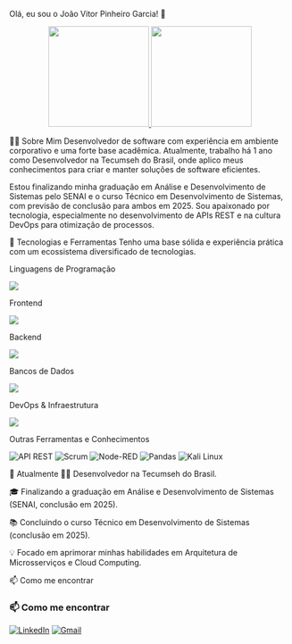 Olá, eu sou o João Vitor Pinheiro Garcia! 👋
<p align="center">
<a href="https://github.com/jvpinheiro1">
  <img height="180em" src="https://github-readme-stats.vercel.app/api?username=jvpinheiro1&show_icons=true&theme=dracula"/>
  <img height="180em" src="https://github-readme-stats.vercel.app/api/top-langs/?username=jvpinheiro1&layout=compact&theme=dracula"/>
</a>
</p>

👨‍💻 Sobre Mim
Desenvolvedor de software com experiência em ambiente corporativo e uma forte base acadêmica. Atualmente, trabalho há 1 ano como Desenvolvedor na Tecumseh do Brasil, onde aplico meus conhecimentos para criar e manter soluções de software eficientes.

Estou finalizando minha graduação em Análise e Desenvolvimento de Sistemas pelo SENAI e o curso Técnico em Desenvolvimento de Sistemas, com previsão de conclusão para ambos em 2025. Sou apaixonado por tecnologia, especialmente no desenvolvimento de APIs REST e na cultura DevOps para otimização de processos.

🚀 Tecnologias e Ferramentas
Tenho uma base sólida e experiência prática com um ecossistema diversificado de tecnologias.

Linguagens de Programação
<p align="left">
<a href="https://skillicons.dev">
<img src="https://skillicons.dev/icons?i=js,ts,python,java,c,cpp" />
</a>
</p>

Frontend
<p align="left">
<a href="https://skillicons.dev">
<img src="https://skillicons.dev/icons?i=html,css,react,bootstrap,tailwind,react-native" />
</a>
</p>

Backend
<p align="left">
<a href="https://skillicons.dev">
<img src="https://skillicons.dev/icons?i=nodejs,spring,flask,dotnet,prisma" />
</a>
</p>

Bancos de Dados
<p align="left">
<a href="https://skillicons.dev">
<img src="https://skillicons.dev/icons?i=mysql,oracle" />
</a>
</p>

DevOps & Infraestrutura
<p align="left">
<a href="https://skillicons.dev">
<img src="https://skillicons.dev/icons?i=Ddocker,kubernetes,git,docker,linux,nginx,jenkins" />
</a>
</p>

Outras Ferramentas e Conhecimentos
<p align="left">
<img src="https://img.shields.io/badge/API%20REST-02303A?style=for-the-badge&logo=fastapi" alt="API REST"/>
<img src="https://img.shields.io/badge/Scrum-0078D4?style=for-the-badge&logo=azuredevops" alt="Scrum"/>
<img src="https://img.shields.io/badge/Node--RED-8F0000?style=for-the-badge&logo=nodered&logoColor=white" alt="Node-RED"/>
<img src="https://img.shields.io/badge/Pandas-150458?style=for-the-badge&logo=pandas&logoColor=white" alt="Pandas"/>
<img src="https://img.shields.io/badge/Kali-267FF7?style=for-the-badge&logo=kalilinux&logoColor=white" alt="Kali Linux"/>
</p>

🌱 Atualmente
👨‍💻 Desenvolvedor na Tecumseh do Brasil.

🎓 Finalizando a graduação em Análise e Desenvolvimento de Sistemas (SENAI, conclusão em 2025).

📚 Concluindo o curso Técnico em Desenvolvimento de Sistemas (conclusão em 2025).

💡 Focado em aprimorar minhas habilidades em Arquitetura de Microsserviços e Cloud Computing.

📫 Como me encontrar

### 📫 Como me encontrar

[![LinkedIn](https://img.shields.io/badge/LinkedIn-0077B5?style=for-the-badge&logo=linkedin&logoColor=white)](https://www.linkedin.com/in/https://www.linkedin.com/in/jvpinheiro1/)
[![Gmail](https://img.shields.io/badge/Gmail-D14836?style=for-the-badge&logo=gmail&logoColor=white)](mailto:contato@jvpinheiro1.com)
